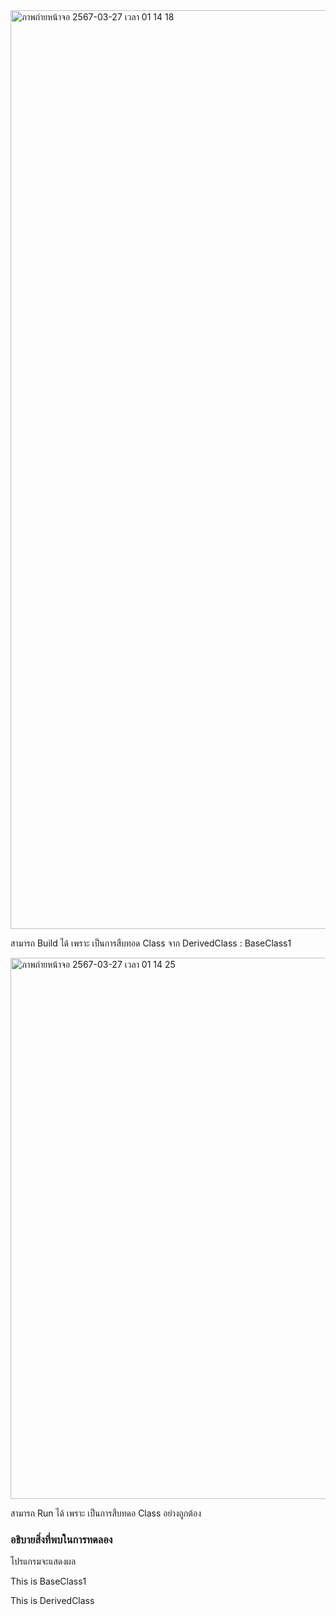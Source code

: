 <img width="1470" alt="ภาพถ่ายหน้าจอ 2567-03-27 เวลา 01 14 18" src="https://github.com/omelaweng/03376836-OOP-2566-Lab-08/assets/144561325/06e1426b-7cf5-4c06-b01a-abd595414c09">

สามารถ Build ได้ เพราะ เป็นการสืบทอด Class จาก DerivedClass : BaseClass1

<img width="866" alt="ภาพถ่ายหน้าจอ 2567-03-27 เวลา 01 14 25" src="https://github.com/omelaweng/03376836-OOP-2566-Lab-08/assets/144561325/2a549086-cd1f-4b93-94fe-7c5b6cb31a1b">

สามารถ Run ได้ เพราะ เป็นการสืบทดอ Class อย่างถูกต้อง
### อธิบายสิ่งที่พบในการทดลอง
โปรแกรมจะแสดงผล

This is BaseClass1

This is DerivedClass
